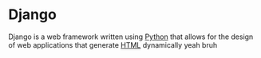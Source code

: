 # Django

Django is a web framework written using [Python](/wiki/Python) that allows for the design of web applications that generate [HTML](/wiki/HTML) dynamically yeah bruh